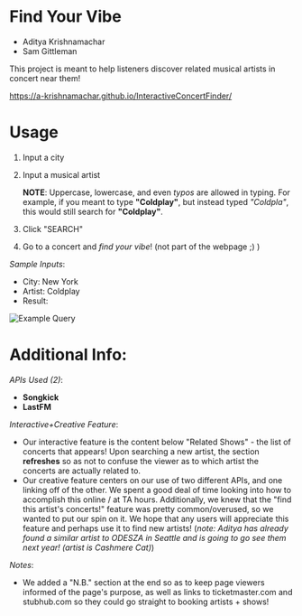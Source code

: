 # Find Your Vibe

- Aditya Krishnamachar
- Sam Gittleman

This project is meant to help listeners discover related musical artists in concert near them!

https://a-krishnamachar.github.io/InteractiveConcertFinder/

# Usage
1. Input a city
2. Input a musical artist

    **NOTE**: Uppercase, lowercase, and even *typos* are allowed in typing. For example, if you meant to type **"Coldplay"**, but instead typed *"Coldpla"*, this would still search for **"Coldplay"**.
3. Click "SEARCH"
4. Go to a concert and *find your vibe*! (not part of the webpage ;) )

*Sample Inputs*:
- City: New York
- Artist: Coldplay
- Result:

![Example Query](https://github.com/wustlcse204/10-final-project-krishnamachar-gittleman/blob/master/findyourvibe.png)

# Additional Info:
*APIs Used (2)*:
- **Songkick**
- **LastFM**

*Interactive+Creative Feature*:
- Our interactive feature is the content below "Related Shows" - the list of concerts that appears! Upon searching a new artist, the section **refreshes** so as not to confuse the viewer as to which artist the concerts are actually related to.
- Our creative feature centers on our use of two different APIs, and one linking off of the other. We spent a good deal of time looking into how to accomplish this online / at TA hours. Additionally, we knew that the "find this artist's concerts!" feature was pretty common/overused, so we wanted to put our spin on it. We hope that any users will appreciate this feature and perhaps use it to find new artists! (*note: Aditya has already found a similar artist to ODESZA in Seattle and is going to go see them next year! (artist is Cashmere Cat)*)


*Notes*:
- We added a "N.B." section at the end so as to keep page viewers informed of the page's purpose, as well as links to ticketmaster.com and stubhub.com so they could go straight to booking artists + shows!
